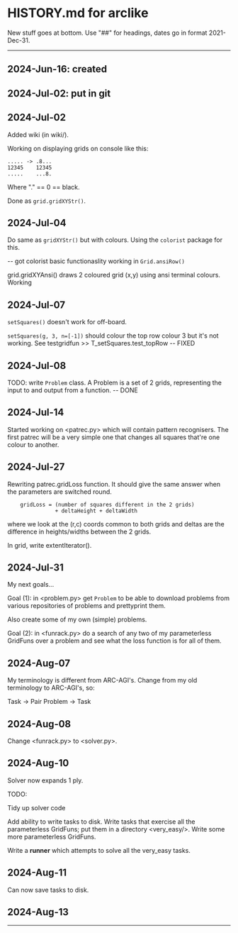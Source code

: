 # HISTORY.md for arclike

New stuff goes at bottom. Use "##" for headings, dates go in format 2021-Dec-31.

----

## 2024-Jun-16: created

## 2024-Jul-02: put in git

## 2024-Jul-02

Added wiki (in wiki/).

Working on displaying grids on console like this:

```
..... -> .8...
12345    12345
.....    ...8.
```

Where "." == 0 == black.

Done as `grid.gridXYStr()`.

## 2024-Jul-04

Do same as `gridXYStr()` but with colours. Using the `colorist` package for this.

-- got colorist basic functionaslity working in `Grid.ansiRow()`

grid.gridXYAnsi() draws 2 coloured grid (x,y) using ansi terminal colours. Working

## 2024-Jul-07

`setSquares()` doesn't work for off-board.

`setSquares(g, 3, n=[-1])` should colour the top row colour 3 but it's not working.
See testgridfun >> T_setSquares.test_topRow -- FIXED

## 2024-Jul-08

TODO: write `Problem` class. A Problem is a set of 2 grids, representing the
input to and output from a function. -- DONE


## 2024-Jul-14

Started working on <patrec.py> which will contain pattern recognisers.
The first patrec will be a very simple one that changes all squares that're one colour to another.

## 2024-Jul-27

Rewriting patrec.gridLoss function. It should give the same answer when the
parameters are switched round.

```
    gridLoss = (number of squares different in the 2 grids)
               + deltaHeight + deltaWidth
```

where we look at the (r,c) coords common to both grids and deltas are the
difference in heights/widths between the 2 grids.

In grid, write extentIterator().

## 2024-Jul-31

My next goals...

Goal (1): in <problem.py> get `Problem` to be able to download problems from
various repositories of problems and prettyprint them.

Also create some of my own (simple) problems.

Goal (2): in <funrack.py> do a search of any two of my parameterless GridFuns
over a problem and see what the loss function is for all of them.

## 2024-Aug-07

My terminology is different from ARC-AGI's. Change from my old terminology
to ARC-AGI's, so:

Task -> Pair
Problem -> Task

## 2024-Aug-08

Change <funrack.py> to <solver.py>.

## 2024-Aug-10

Solver now expands 1 ply.

TODO:

Tidy up solver code

Add ability to write tasks to disk. Write tasks that exercise all the
parameterless GridFuns; put them in a directory <very_easy/>.
Write some more parameterless GridFuns.

Write a **runner** which attempts to solve all the very_easy tasks.

## 2024-Aug-11

Can now save tasks to disk.

## 2024-Aug-13




----
